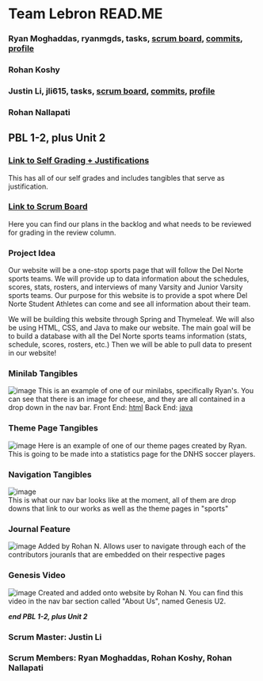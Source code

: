 # Team Lebron READ.ME

### Ryan Moghaddas, ryanmgds, tasks, [scrum board](https://github.com/jli615/lebroncs/issues/9), [commits](https://github.com/jli615/lebroncs/graphs/contributors), [profile](https://github.com/ryanmgds)
### Rohan Koshy
### Justin Li, jli615, tasks, [scrum board](https://github.com/jli615/lebroncs/projects/1?card_filter_query=assignee%3Ajli615), [commits](https://github.com/jli615/lebroncs/graphs/contributors), [profile]()
### Rohan Nallapati

## PBL 1-2, plus Unit 2
### [Link to Self Grading + Justifications](https://docs.google.com/document/d/1GNQTQCgtMbw8g8jqJJVRfxij7Y9odWbcjubHA96ehMY/edit)
This has all of our self grades and includes tangibles that serve as justification. 

### [Link to Scrum Board](https://github.com/jli615/lebroncs/projects/1)
Here you can find our plans in the backlog and what needs to be reviewed for grading in the review column. 

### Project Idea
Our website will be a one-stop sports page that will follow the Del Norte sports teams. We will provide up to data information about the schedules, scores, stats, rosters, and interviews of many Varsity and Junior Varsity sports teams. Our purpose for this website is to provide a spot where Del Norte Student Athletes can come and see all information about their team. 

We will be building this website through Spring and Thymeleaf. We will also be using HTML, CSS, and Java to make our website. The main goal will be to build a database with all the Del Norte sports teams information (stats, schedule, scores, rosters, etc.) Then we will be able to pull data to present in our website!

### Minilab Tangibles 
![image](https://user-images.githubusercontent.com/72889343/132081246-c8bb3731-eee6-4cc2-805b-ab2e2a2039d3.png)
This is an example of one of our minilabs, specifically Ryan's. You can see that there is an image for cheese, and they are all contained in a drop down in the nav bar. 
Front End: [html](https://github.com/jli615/lebroncs/blob/abd9f32256876c28988914f96ba2c9f22f1e19f1/src/main/resources/templates/bgr.html#L1-L50)
Back End: [java](https://github.com/jli615/lebroncs/blob/abd9f32256876c28988914f96ba2c9f22f1e19f1/src/main/java/com/example/sping_portfolio/minilabs/birdsGreetRyan.java#L1-L17)

### Theme Page Tangibles
![image](https://user-images.githubusercontent.com/72889343/132082022-0a80fcb7-bf95-4dae-aff0-8b6921b32d4e.png)
Here is an example of one of our theme pages created by Ryan. This is going to be made into a statistics page for the DNHS soccer players. 

### Navigation Tangibles 
![image](https://user-images.githubusercontent.com/72889343/132117118-1f99a26b-9441-4872-944b-25d475581ac8.png)</br>
This is what our nav bar looks like at the moment, all of them are drop downs that link to our works as well as the theme pages in "sports"

### Journal Feature 
![image](https://user-images.githubusercontent.com/72889343/132117156-0f60a091-656d-4275-9697-0263e887557e.png)
Added by Rohan N. Allows user to navigate through each of the contributors jouranls that are embedded on their respective pages

### Genesis Video 
![image](https://user-images.githubusercontent.com/72889343/132118009-bd90b987-cbf2-4561-8e46-77b5c82b765f.png)
Created and added onto website by Rohan N. You can find this video in the nav bar section called "About Us", named Genesis U2. 

**_end PBL 1-2, plus Unit 2_**

### Scrum Master: Justin Li 
### Scrum Members: Ryan Moghaddas, Rohan Koshy, Rohan Nallapati
